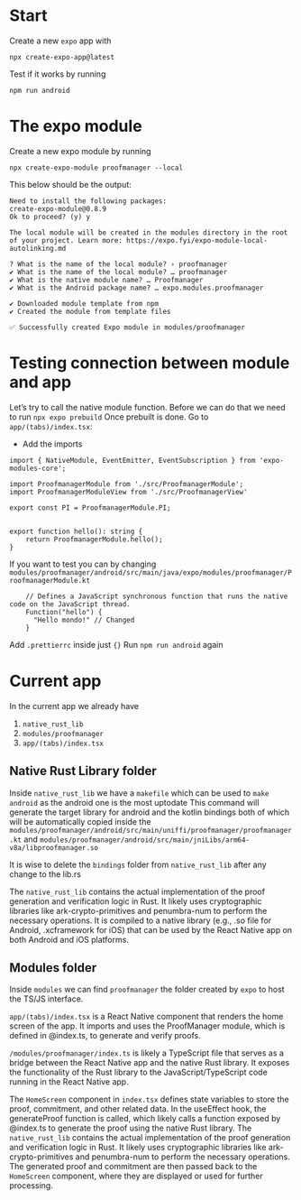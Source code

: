 # Start

Create a new `expo` app with 
```
npx create-expo-app@latest
```

Test if it works by running 
```
npm run android
```

# The expo module

Create a new expo module by  running
```
npx create-expo-module proofmanager --local
```

This below should be the output:
```
Need to install the following packages:
create-expo-module@0.8.9
Ok to proceed? (y) y

The local module will be created in the modules directory in the root of your project. Learn more: https://expo.fyi/expo-module-local-autolinking.md

? What is the name of the local module? › proofmanager
✔ What is the name of the local module? … proofmanager
✔ What is the native module name? … Proofmanager
✔ What is the Android package name? … expo.modules.proofmanager

✔ Downloaded module template from npm
✔ Created the module from template files

✅ Successfully created Expo module in modules/proofmanager
```






# Testing connection between module and app

Let’s try to call the native module function. Before we can do that we need to run `npx expo prebuild`
Once prebuilt is done. Go to `app/(tabs)/index.tsx`: 

- Add the imports
```
import { NativeModule, EventEmitter, EventSubscription } from 'expo-modules-core';

import ProofmanagerModule from './src/ProofmanagerModule';
import ProofmanagerModuleView from './src/ProofmanagerView'

export const PI = ProofmanagerModule.PI;


export function hello(): string {
    return ProofmanagerModule.hello(); 
}
```

If you want to test you can by changing `modules/proofmanager/android/src/main/java/expo/modules/proofmanager/ProofmanagerModule.kt`
```
    // Defines a JavaScript synchronous function that runs the native code on the JavaScript thread.
    Function("hello") {
      "Hello mondo!" // Changed 
    }
```

Add `.prettierrc` inside just `{}`
Run `npm run android` again


# Current app

In the current app we already have

1. `native_rust_lib`
2. `modules/proofmanager`
3. `app/(tabs)/index.tsx`

## Native Rust Library folder 

Inside `native_rust_lib` we have a `makefile` which can be used to `make android` as the android one is the most uptodate
This command will generate the target library for android and the kotlin bindings both of which will be automatically copied inside the 
`modules/proofmanager/android/src/main/uniffi/proofmanager/proofmanager.kt` and `modules/proofmanager/android/src/main/jniLibs/arm64-v8a/libproofmanager.so`

It is wise to delete the `bindings` folder from `native_rust_lib` after any change to the lib.rs

The `native_rust_lib` contains the actual implementation of the proof generation and verification logic in Rust. It likely uses cryptographic libraries like ark-crypto-primitives and penumbra-num to perform the necessary operations. It is compiled to a native library (e.g., .so file for Android, .xcframework for iOS) that can be used by the React Native app on both Android and iOS platforms.


## Modules folder

Inside `modules` we can find `proofmanager` the folder created by `expo` to host the TS/JS interface. 

`app/(tabs)/index.tsx`  is a React Native component that renders the home screen of the app. It imports and uses the ProofManager module, which is defined in @index.ts, to generate and verify proofs.

`/modules/proofmanager/index.ts` is likely a TypeScript file that serves as a bridge between the React Native app and the native Rust library. It exposes the functionality of the Rust library to the JavaScript/TypeScript code running in the React Native app.


The `HomeScreen` component in `index.tsx` defines state variables to store the proof, commitment, and other related data. In the useEffect hook, the generateProof function is called, which likely calls a function exposed by @index.ts to generate the proof using the native Rust library.
The `native_rust_lib` contains the actual implementation of the proof generation and verification logic in Rust. It likely uses cryptographic libraries like ark-crypto-primitives and penumbra-num to perform the necessary operations.
The generated proof and commitment are then passed back to the `HomeScreen` component, where they are displayed or used for further processing.